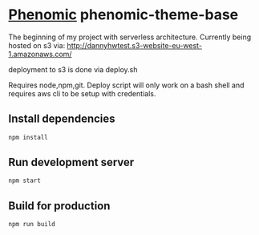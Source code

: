 # [Phenomic](https://github.com/MoOx/phenomic) phenomic-theme-base
The beginning of my project with serverless architecture.
Currently being hosted on s3 via:
http://dannyhwtest.s3-website-eu-west-1.amazonaws.com/

deployment to s3 is done via deploy.sh

Requires node,npm,git. Deploy script will only work on a bash shell and requires aws cli to be setup with credentials.

## Install dependencies

```sh
npm install
```

## Run development server

```sh
npm start
```

## Build for production

```sh
npm run build
```
